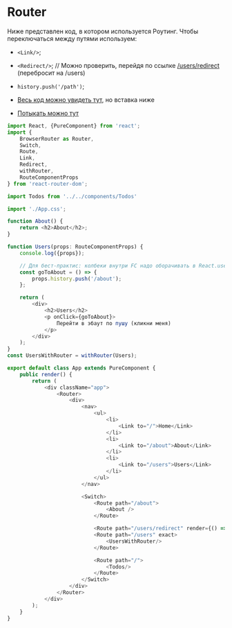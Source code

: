 # Router

Ниже представлен код, в котором используется Роутинг. Чтобы переключаться между путями используем:
* `<Link/>`;
* `<Redirect/>`; // Можно проверить, перейдя по ссылке [/users/redirect](http://localhost:3000/users/redirect) (перебросит на /users)
* `history.push('/path')`;

* [Весь код можно увидеть тут](/superapp/src/containers/App/App.tsx), но вставка ниже
* [Потыкать можно тут](https://vladpereskokov.github.io/ya-praktikum-mid-frontend-lessons/index.html)

```typescript jsx
import React, {PureComponent} from 'react';
import {
    BrowserRouter as Router,
    Switch,
    Route,
    Link,
    Redirect,
    withRouter,
    RouteComponentProps
} from 'react-router-dom';

import Todos from '../../components/Todos'

import './App.css';

function About() {
    return <h2>About</h2>;
}

function Users(props: RouteComponentProps) {
    console.log({props});

    // Для бест-практис: колбеки внутри FC надо оборачивать в React.useCallback
    const goToAbout = () => {
        props.history.push('/about');
    };

    return (
        <div>
            <h2>Users</h2>
            <p onClick={goToAbout}>
                Перейти в эбаут по пушу (кликни меня)
            </p>
        </div>
    );
}
const UsersWithRouter = withRouter(Users);

export default class App extends PureComponent {
    public render() {
        return (
            <div className="app">
                <Router>
                    <div>
                        <nav>
                            <ul>
                                <li>
                                    <Link to="/">Home</Link>
                                </li>
                                <li>
                                    <Link to="/about">About</Link>
                                </li>
                                <li>
                                    <Link to="/users">Users</Link>
                                </li>
                            </ul>
                        </nav>

                        <Switch>
                            <Route path="/about">
                                <About />
                            </Route>

                            <Route path="/users/redirect" render={() => <Redirect to="/users"/>} exact/>
                            <Route path="/users" exact>
                                <UsersWithRouter/>
                            </Route>

                            <Route path="/">
                                <Todos/>
                            </Route>
                        </Switch>
                    </div>
                </Router>
            </div>
        );
    }
}
```
